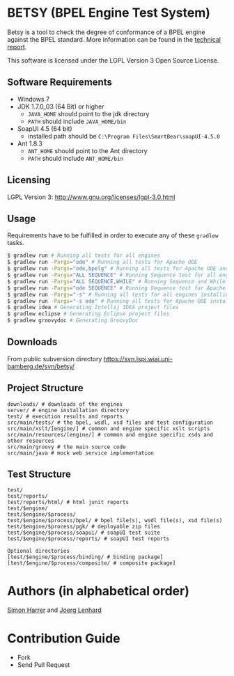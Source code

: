 # BETSY (BPEL Engine Test System)

Betsy is a tool to check the degree of conformance of a BPEL engine against the BPEL standard.
More information can be found in the [technical report](TODO).

This software is licensed under the LGPL Version 3 Open Source License.

## Software Requirements
- Windows 7
- JDK 1.7.0_03 (64 Bit) or higher
  - `JAVA_HOME` should point to the jdk directory
  - `PATH` should include `JAVA_HOME/bin`
- SoapUI 4.5 (64 bit)
  - installed path should be `C:\Program Files\SmartBear\soapUI-4.5.0`
- Ant 1.8.3
  - `ANT_HOME` should point to the Ant directory
  - `PATH` should include `ANT_HOME/bin`

## Licensing
LGPL Version 3: http://www.gnu.org/licenses/lgpl-3.0.html

## Usage

Requirements have to be fulfilled in order to execute any of these `gradlew` tasks.

```bash
$ gradlew run # Running all tests for all engines
$ gradlew run -Pargs="ode" # Running all tests for Apache ODE
$ gradlew run -Pargs="ode,bpelg" # Running all tests for Apache ODE and bpel-g
$ gradlew run -Pargs="ALL SEQUENCE" # Running Sequence test for all engines
$ gradlew run -Pargs="ALL SEQUENCE,WHILE" # Running Sequence and While test for all engines
$ gradlew run -Pargs="ode SEQUENCE" # Running Sequence test for Apache ODE
$ gradlew run -Pargs="-s" # Running all tests for all engines installing engines only once
$ gradlew run -Pargs="-s ode" # Running all tests for Apache ODE installing engines only once
$ gradlew idea # Generating Intellij IDEA project files
$ gradlew eclipse # Generating Eclipse project files
$ gradlew groovydoc # Generating GroovyDoc
```

## Downloads

From public subversion directory https://svn.lspi.wiai.uni-bamberg.de/svn/betsy/

## Project Structure

    downloads/ # downloads of the engines
    server/ # engine installation directory
    test/ # execution results and reports
    src/main/tests/ # the bpel, wsdl, xsd files and test configuration
    src/main/xslt/[engine/] # common and engine specific xslt scripts
    src/main/resources/[engine/] # common and engine specific xsds and other resources
    src/main/groovy # the main source code
    src/main/java # mock web service implementation

## Test Structure

	test/
	test/reports/
    test/reports/html/ # html junit reports
	test/$engine/
	test/$engine/$process/
	test/$engine/$process/bpel/ # bpel file(s), wsdl file(s), xsd file(s)
	test/$engine/$process/pgk/ # deployable zip files
	test/$engine/$process/soapui/ # soapUI test suite
	test/$engine/$process/reports/ # soapUI test reports

    Optional directories
	[test/$engine/$process/binding/ # binding package]
	[test/$engine/$process/composite/ # composite package]

# Authors (in alphabetical order)

[Simon Harrer](http://www.uni-bamberg.de/pi/team/harrer/) and [Joerg Lenhard](http://www.uni-bamberg.de/pi/team/lenhard-joerg/)

# Contribution Guide

- Fork
- Send Pull Request